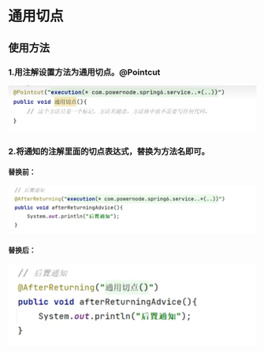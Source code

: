 # 通用切点

## 使用方法

### 1.用注解设置方法为通用切点。@Pointcut

![image-20240920171202207](./../../TyporaImage/Spring/image-20240920171202207.png)

### 2.将通知的注解里面的切点表达式，替换为方法名即可。

#### 替换前：

![image-20240920171409158](./../../TyporaImage/Spring/image-20240920171409158.png)

#### 替换后：

![image-20240920171423566](./../../TyporaImage/Spring/image-20240920171423566.png)